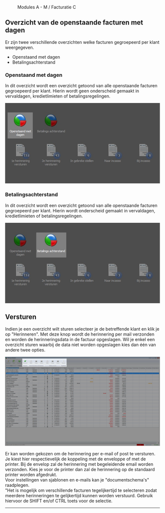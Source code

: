 <properties>
	<page>
		<title>Betalingsherinneringen versturen per klant</title>
	</page>
	<menu>
		<position>Modules A - M / Facturatie </position> 
		<title>Herinnering per klant</title>
		<sort>C</sort>
	</menu>
</properties>

## Overzicht van de openstaande facturen met dagen ##

Er zijn twee verschillende overzichten welke facturen gegroepeerd per klant weergegeven. 
- Openstaand met dagen
- Betalingsachterstand

### Openstaand met dagen ###

In dit overzicht wordt een overzicht getoond van alle openstaande facturen gegroepeerd per klant. Hierin wordt geen onderscheid gemaakt in vervaldagen, kredietlimieten of betalingsregelingen.

![Openstaand met dagen](images/gegroepeerd-herinneren-openstaand.jpg)


### Betalingsachterstand ###

In dit overzicht wordt een overzicht getoond van alle openstaande facturen gegroepeerd per klant. Hierin wordt  onderscheid gemaakt in vervaldagen, kredietlimieten of betalingsregelingen.

![Betalingsachterstand](images/gegroepeerd-herinneren-op-basis-van-voorwaarden.jpg)


## Versturen ##

Indien je een overzicht wilt sturen selecteer je de betreffende klant en klik je op "Herinneren". Met deze knop wordt de herinnering per mail verzonden en worden de herinneringsdata in de factuur opgeslagen. Wil je enkel een overzicht sturen waarbij de data niet worden opgeslagen kies dan één van andere twee opties.

![Betalingsachterstand](images/gegroepeerd-herinneringsoverzicht.jpg)


<div class="info">
Er kan worden gekozen om de herinnering per e-mail of post te versturen. Je kiest hier respectievelijk de koppeling met de enveloppe of met de printer. Bij de envelop zal de herinnering met begeleidende email worden verzonden. Kies je voor de printer dan zal de herinnering op de standaard printer worden afgedrukt.
</div>

<div class="info">
Voor instellingen van sjablonen en e-mails kan je "documentschema's" raadplegen.
</div>

<div class="tip">
"Het is mogelijk om verschillende facturen tegelijkertijd te selecteren zodat meerdere herinneringen te gelijkertijd kunnen worden verstuurd. Gebruik hiervoor de SHIFT en/of CTRL toets voor de selectie.
</div>

----------
